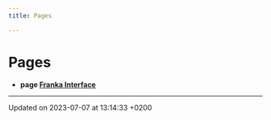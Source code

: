 ```yaml
---
title: Pages

---
```


# Pages




* **page [Franka Interface](Pages/)** 



-------------------------------

Updated on 2023-07-07 at 13:14:33 +0200

